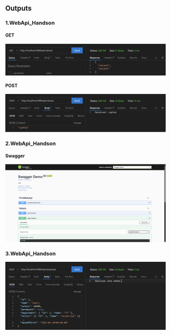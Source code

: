 ## Outputs

### 1.WebApi_Handson

#### GET

![1.WebApi_HandsonGet](Outputs\1.WebApi_HandsonGet.png)

#### POST

![1.WebApi_HandsonPost](Outputs\1.WebApi_HandsonPost.png)

### 2.WebApi_Handson

#### Swagger

![Swagger](Outputs\2.WebApi_HandsonSwagger.png)

### 3.WebApi_Handson
![Auth](Outputs\3.WebApi_HandsonAuth.png)
